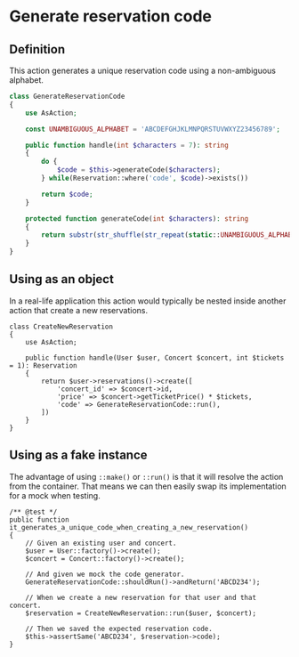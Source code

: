 # Generate reservation code

## Definition

This action generates a unique reservation code using a non-ambiguous alphabet.

```php
class GenerateReservationCode
{
    use AsAction;

    const UNAMBIGUOUS_ALPHABET = 'ABCDEFGHJKLMNPQRSTUVWXYZ23456789';

    public function handle(int $characters = 7): string
    {
        do {
            $code = $this->generateCode($characters);
        } while(Reservation::where('code', $code)->exists())

        return $code;
    }

    protected function generateCode(int $characters): string
    {
        return substr(str_shuffle(str_repeat(static::UNAMBIGUOUS_ALPHABET, $characters)), 0, $characters);
    }
}
```

## Using as an object

In a real-life application this action would typically be nested inside another action that create a new reservations.

```php{10}
class CreateNewReservation
{
    use AsAction;

    public function handle(User $user, Concert $concert, int $tickets = 1): Reservation
    {
        return $user->reservations()->create([
            'concert_id' => $concert->id,
            'price' => $concert->getTicketPrice() * $tickets,
            'code' => GenerateReservationCode::run(),
        ])
    }
}
```

## Using as a fake instance

The advantage of using `::make()` or `::run()` is that it will resolve the action from the container. That means we can then easily swap its implementation for a mock when testing.

```php{9}
/** @test */
public function it_generates_a_unique_code_when_creating_a_new_reservation()
{
    // Given an existing user and concert.
    $user = User::factory()->create();
    $concert = Concert::factory()->create();

    // And given we mock the code generator.
    GenerateReservationCode::shouldRun()->andReturn('ABCD234');

    // When we create a new reservation for that user and that concert.
    $reservation = CreateNewReservation::run($user, $concert);

    // Then we saved the expected reservation code.
    $this->assertSame('ABCD234', $reservation->code);
}
```
